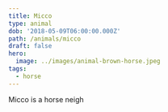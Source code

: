 ```yaml
---
title: Micco
type: animal
dob: '2018-05-09T06:00:00.000Z'
path: /animals/micco
draft: false
hero:
  image: ../images/animal-brown-horse.jpeg
tags:
  - horse
---
```

Micco is a horse neigh